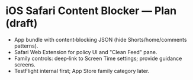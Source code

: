 
# iOS Safari Content Blocker — Plan (draft)

- App bundle with content‑blocking JSON (hide Shorts/home/comments patterns).  
- Safari Web Extension for policy UI and "Clean Feed" pane.  
- Family controls: deep‑link to Screen Time settings; provide guidance screens.  
- TestFlight internal first; App Store family category later.
